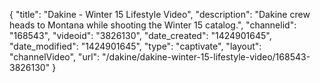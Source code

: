 {
    "title": "Dakine - Winter 15 Lifestyle Video",
    "description": "Dakine crew heads to Montana while shooting the Winter 15 catalog.",
    "channelid": "168543",
    "videoid": "3826130",
    "date_created": "1424901645",
    "date_modified": "1424901645",
    "type": "captivate",
    "layout": "channelVideo",
    "url": "\/dakine\/dakine-winter-15-lifestyle-video\/168543-3826130"
}